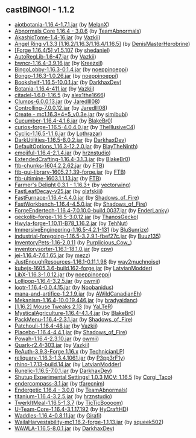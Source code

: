 ## castBINGO! - 1.1.2
- [aiotbotania-1.16.4-1.7.1.jar](https://www.curseforge.com/minecraft/mc-mods/aiot-botania/3185817) (by [MelanX](https://www.curseforge.com/members/melanx/projects))
- [Abnormals Core 1.16.4 - 3.0.6](https://www.curseforge.com/minecraft/mc-mods/abnormals-core/3157757) (by [TeamAbnormals](https://www.curseforge.com/members/teamabnormals/projects))
- [AkashicTome-1.4-16.jar](https://www.curseforge.com/minecraft/mc-mods/akashic-tome/3190372) (by [Vazkii](https://www.curseforge.com/members/vazkii/projects))
- [Angel Ring v1.3.3 [1.16.2/1.16.3/1.16.4/1.16.5]](https://www.curseforge.com/minecraft/mc-mods/angel-ring/3056161) (by [DenisMasterHerobrine](https://www.curseforge.com/members/denismasterherobrine/projects))
- [[Forge 1.16.4/5] v1.5.107](https://www.curseforge.com/minecraft/mc-mods/architectury-forge/3194029) (by [shedaniel](https://www.curseforge.com/members/shedaniel/projects))
- [AutoRegLib-1.6-47.jar](https://www.curseforge.com/minecraft/mc-mods/autoreglib/3128555) (by [Vazkii](https://www.curseforge.com/members/vazkii/projects))
- [bwncr-1.16.4-3.9.16.jar](https://www.curseforge.com/minecraft/mc-mods/bad-wither-no-cookie-reloaded/3101531) (by [Kreezxil](https://www.curseforge.com/members/kreezxil/projects))
- [BingoLobby-1.16.3-0.1.4.jar](https://www.curseforge.com/minecraft/mc-mods/bingolobby/3195530) (by [noeppinoeppi](https://www.curseforge.com/members/noeppinoeppi/projects))
- [Bongo-1.16.3-1.0.26.jar](https://www.curseforge.com/minecraft/mc-mods/bongo/3191486) (by [noeppinoeppi](https://www.curseforge.com/members/noeppinoeppi/projects))
- [Bookshelf-1.16.5-10.0.1.jar](https://www.curseforge.com/minecraft/mc-mods/bookshelf/3170154) (by [DarkhaxDev](https://www.curseforge.com/members/darkhaxdev/projects))
- [Botania-1.16.4-411.jar](https://www.curseforge.com/minecraft/mc-mods/botania/3175663) (by [Vazkii](https://www.curseforge.com/members/vazkii/projects))
- [citadel-1.6.0-1.16.5](https://www.curseforge.com/minecraft/mc-mods/citadel/3194139) (by [alex1the1666](https://www.curseforge.com/members/alex1the1666/projects))
- [Clumps-6.0.0.13.jar](https://www.curseforge.com/minecraft/mc-mods/clumps/3137103) (by [Jaredlll08](https://www.curseforge.com/members/jaredlll08/projects))
- [Controlling-7.0.0.12.jar](https://www.curseforge.com/minecraft/mc-mods/controlling/3169795) (by [Jaredlll08](https://www.curseforge.com/members/jaredlll08/projects))
- [Create - mc1.16.3+4+5_v0.3e.jar](https://www.curseforge.com/minecraft/mc-mods/create/3167531) (by [simibubi](https://www.curseforge.com/members/simibubi/projects))
- [Cucumber-1.16.4-4.1.6.jar](https://www.curseforge.com/minecraft/mc-mods/cucumber/3187116) (by [BlakeBr0](https://www.curseforge.com/members/blakebr0/projects))
- [curios-forge-1.16.5-4.0.4.0.jar](https://www.curseforge.com/minecraft/mc-mods/curios/3186427) (by [TheIllusiveC4](https://www.curseforge.com/members/theillusivec4/projects))
- [Cyclic-1.16.5-1.1.6.jar](https://www.curseforge.com/minecraft/mc-mods/cyclic/3194448) (by [Lothrazar](https://www.curseforge.com/members/lothrazar/projects))
- [DarkUtilities-1.16.5-8.0.2.jar](https://www.curseforge.com/minecraft/mc-mods/dark-utilities/3183636) (by [DarkhaxDev](https://www.curseforge.com/members/darkhaxdev/projects))
- [DefaultOptions_1.16.3-12.2.0.jar](https://www.curseforge.com/minecraft/mc-mods/default-options/3066044) (by [BlayTheNinth](https://www.curseforge.com/members/blaytheninth/projects))
- [emojiful-1.16.4-2.1.4.jar](https://www.curseforge.com/minecraft/mc-mods/emojiful/3184796) (by [hrznstudio](https://www.curseforge.com/members/hrznstudio/projects))
- [ExtendedCrafting-1.16.4-3.1.3.jar](https://www.curseforge.com/minecraft/mc-mods/extended-crafting/3193286) (by [BlakeBr0](https://www.curseforge.com/members/blakebr0/projects))
- [ftb-chunks-1604.2.2.62.jar](https://www.curseforge.com/minecraft/mc-mods/ftb-chunks/3189022) (by [FTB](https://www.curseforge.com/members/ftb/projects))
- [ftb-gui-library-1605.2.1.39-forge.jar](https://www.curseforge.com/minecraft/mc-mods/ftb-gui-library/3194623) (by [FTB](https://www.curseforge.com/members/ftb/projects))
- [ftb-ultimine-1603.1.1.13.jar](https://www.curseforge.com/minecraft/mc-mods/ftb-ultimine/3118088) (by [FTB](https://www.curseforge.com/members/ftb/projects))
- [Farmer's Delight 0.3.1 - 1.16.3+](https://www.curseforge.com/minecraft/mc-mods/farmers-delight/3173079) (by [vectorwing](https://www.curseforge.com/members/vectorwing/projects))
- [FastLeafDecay-v25.jar](https://www.curseforge.com/minecraft/mc-mods/fast-leaf-decay/3052146) (by [olafskiii](https://www.curseforge.com/members/olafskiii/projects))
- [FastFurnace-1.16.4-4.4.0.jar](https://www.curseforge.com/minecraft/mc-mods/fastfurnace/3172796) (by [Shadows_of_Fire](https://www.curseforge.com/members/shadows_of_fire/projects))
- [FastWorkbench-1.16.4-4.5.0.jar](https://www.curseforge.com/minecraft/mc-mods/fastworkbench/3171218) (by [Shadows_of_Fire](https://www.curseforge.com/members/shadows_of_fire/projects))
- [ForgeEndertech-1.16.4-7.0.10.0-build.0037.jar](https://www.curseforge.com/minecraft/mc-mods/forgeendertech/3183055) (by [EnderLanky](https://www.curseforge.com/members/enderlanky/projects))
- [geckolib-forge-1.16.5-3.0.12.jar](https://www.curseforge.com/minecraft/mc-mods/geckolib/3192554) (by [ThanosGecko](https://www.curseforge.com/members/thanosgecko/projects))
- [Hwyla-forge-1.10.11-B78_1.16.2.jar](https://www.curseforge.com/minecraft/mc-mods/hwyla/3033593) (by [TehNut](https://www.curseforge.com/members/tehnut/projects))
- [ImmersiveEngineering-1.16.5-4.2.1-131](https://www.curseforge.com/minecraft/mc-mods/immersive-engineering/3189063) (by [BluSunrize](https://www.curseforge.com/members/blusunrize/projects))
- [industrial-foregoing-1.16.5-3.2.9.1-fbef27c.jar](https://www.curseforge.com/minecraft/mc-mods/industrial-foregoing/3185896) (by [Buuz135](https://www.curseforge.com/members/buuz135/projects))
- [InventoryPets-1.16-2.0.11](https://www.curseforge.com/minecraft/mc-mods/inventory-pets/3164771) (by [Purplicious_Cow_](https://www.curseforge.com/members/purplicious_cow_/projects))
- [inventorysorter-1.16.1-18.1.0.jar](https://www.curseforge.com/minecraft/mc-mods/inventory-sorter/3077903) (by [cpw](https://www.curseforge.com/members/cpw/projects))
- [jei-1.16.4-7.6.1.65.jar](https://www.curseforge.com/minecraft/mc-mods/jei/3157864) (by [mezz](https://www.curseforge.com/members/mezz/projects))
- [JustEnoughResources-1.16.1-0.11.1.98](https://www.curseforge.com/minecraft/mc-mods/just-enough-resources-jer/3050183) (by [way2muchnoise](https://www.curseforge.com/members/way2muchnoise/projects))
- [kubejs-1605.3.6-build.162-forge.jar](https://www.curseforge.com/minecraft/mc-mods/kubejs/3192496) (by [LatvianModder](https://www.curseforge.com/members/latvianmodder/projects))
- [LibX-1.16.3-1.0.12.jar](https://www.curseforge.com/minecraft/mc-mods/libx/3189169) (by [noeppinoeppi](https://www.curseforge.com/members/noeppinoeppi/projects))
- [Lollipop-1.16.4-3.2.5.jar](https://www.curseforge.com/minecraft/mc-mods/lollipop/3187610) (by [owmii](https://www.curseforge.com/members/owmii/projects))
- [lootr-1.16.4-0.0.4.15.jar](https://www.curseforge.com/minecraft/mc-mods/lootr/3187524) (by [Noobanidus](https://www.curseforge.com/members/noobanidus/projects))
- [mana-and-artifice-1.2.1.9.jar](https://www.curseforge.com/minecraft/mc-mods/mana-and-artifice/3169012) (by [AWildCanadianEh](https://www.curseforge.com/members/awildcanadianeh/projects))
- [Mekanism-1.16.4-10.0.19.446.jar](https://www.curseforge.com/minecraft/mc-mods/mekanism/3183270) (by [bradyaidanc](https://www.curseforge.com/members/bradyaidanc/projects))
- [[1.16.2] Mouse Tweaks 2.13](https://www.curseforge.com/minecraft/mc-mods/mouse-tweaks/3035780) (by [YaLTeR](https://www.curseforge.com/members/yalter/projects))
- [MysticalAgriculture-1.16.4-4.1.4.jar](https://www.curseforge.com/minecraft/mc-mods/mystical-agriculture/3152061) (by [BlakeBr0](https://www.curseforge.com/members/blakebr0/projects))
- [PackMenu-1.16.4-2.3.1.jar](https://www.curseforge.com/minecraft/mc-mods/packmenu/3172839) (by [Shadows_of_Fire](https://www.curseforge.com/members/shadows_of_fire/projects))
- [Patchouli-1.16.4-48.jar](https://www.curseforge.com/minecraft/mc-mods/patchouli/3126931) (by [Vazkii](https://www.curseforge.com/members/vazkii/projects))
- [Placebo-1.16.4-4.4.1.jar](https://www.curseforge.com/minecraft/mc-mods/placebo/3172794) (by [Shadows_of_Fire](https://www.curseforge.com/members/shadows_of_fire/projects))
- [Powah-1.16.4-2.3.10.jar](https://www.curseforge.com/minecraft/mc-mods/powah/3187611) (by [owmii](https://www.curseforge.com/members/owmii/projects))
- [Quark-r2.4-303.jar](https://www.curseforge.com/minecraft/mc-mods/quark/3190442) (by [Vazkii](https://www.curseforge.com/members/vazkii/projects))
- [ReAuth-3.9.3-Forge 1.16.x](https://www.curseforge.com/minecraft/mc-mods/reauth/3105779) (by [TechnicianLP](https://www.curseforge.com/members/technicianlp/projects))
- [reliquary-1.16.3-1.3.4.1061.jar](https://www.curseforge.com/minecraft/mc-mods/reliquary-v1-3/3119035) (by [P3pp3rF1y](https://www.curseforge.com/members/p3pp3rf1y/projects))
- [rhino-1.7.13-build.14.jar](https://www.curseforge.com/minecraft/mc-mods/rhino/3187177) (by [LatvianModder](https://www.curseforge.com/members/latvianmodder/projects))
- [Runelic-1.16.5-7.0.1.jar](https://www.curseforge.com/minecraft/mc-mods/runelic/3185428) (by [DarkhaxDev](https://www.curseforge.com/members/darkhaxdev/projects))
- [Shutup Experimental Settings! 1.0.3 MCV: 1.16.5](https://www.curseforge.com/minecraft/mc-mods/shutup-experimental-settings/3188120) (by [Corgi_Taco](https://www.curseforge.com/members/corgi_taco/projects))
- [endercompass-3.1.jar](https://www.curseforge.com/minecraft/mc-mods/stronghold-compass/3045490) (by [tfarecnim](https://www.curseforge.com/members/tfarecnim/projects))
- [Endergetic 1.16.4 - 3.0.0](https://www.curseforge.com/minecraft/mc-mods/endergetic/3154938) (by [TeamAbnormals](https://www.curseforge.com/members/teamabnormals/projects))
- [titanium-1.16.4-3.2.5.jar](https://www.curseforge.com/minecraft/mc-mods/titanium/3163247) (by [hrznstudio](https://www.curseforge.com/members/hrznstudio/projects))
- [TwerkItMeal-1.16.5-1.3.7](https://www.curseforge.com/minecraft/mc-mods/twerkitmeal/3189805) (by [TicTicBoooom](https://www.curseforge.com/members/ticticboooom/projects))
- [U-Team-Core-1.16.4-3.1.17.192](https://www.curseforge.com/minecraft/mc-mods/u-team-core/3177217) (by [HyCraftHD](https://www.curseforge.com/members/hycrafthd/projects))
- [Waddles-1.16.4-0.8.11.jar](https://www.curseforge.com/minecraft/mc-mods/waddles/3113194) (by [Girafi](https://www.curseforge.com/members/girafi/projects))
- [WailaHarvestability-mc1.16.2-forge-1.1.13.jar](https://www.curseforge.com/minecraft/mc-mods/waila-harvestability/3033731) (by [squeek502](https://www.curseforge.com/members/squeek502/projects))
- [WAWLA-1.16.5-8.0.1.jar](https://www.curseforge.com/minecraft/mc-mods/wawla/3189215) (by [DarkhaxDev](https://www.curseforge.com/members/darkhaxdev/projects))
